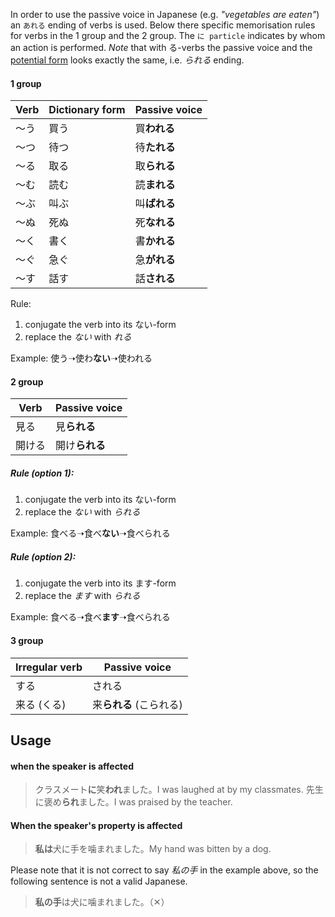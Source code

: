 In order to use the passive voice in Japanese (e.g. *"vegetables are eaten"*) an `あれる` ending of verbs is used. Below there specific memorisation rules for verbs in the 1 group and the 2 group.
The `に particle` indicates by whom an action is performed.
*Note* that with る-verbs the passive voice and the [potential form](97) looks exactly the same, i.e. *られる* ending.

#### 1 group
|Verb|Dictionary form|Passive voice|
|-|-|-|
|～う|買う|買**われる**|
|～つ|待つ|待**たれる**|
|～る|取る|取**られる**|
|～む|読む|読**まれる**|
|～ぶ|叫ぶ|叫**ばれる**|
|～ぬ|死ぬ|死**なれる**|
|～く|書く|書**かれる**|
|～ぐ|急ぐ|急**がれる**|
|～す|話す|話**される**|

Rule:
1) conjugate the verb into its ない-form
2) replace the *ない* with *れる*

Example: 使う➝使わ**ない**➝使われる

#### 2 group
|Verb|Passive voice|
|-|-|
|見る|見**られる**|
|開ける|開け**られる**|

##### Rule (option 1):
1) conjugate the verb into its ない-form
2) replace the *ない* with *られる*

Example: 食べる➝食べ**ない**➝食べられる

##### Rule (option 2):
1) conjugate the verb into its ます-form
2) replace the *ます* with *られる*

Example: 食べる➝食べ**ます**➝食べられる

#### 3 group
|Irregular verb|Passive voice|
|-|-|
|する|される|
|来る (くる)|来**られる** (こられる)|

## Usage
#### when the speaker is affected
>クラスメート**に**笑**われ**ました。I was laughed at by my classmates.
>先生に褒め**られ**ました。I was praised by the teacher.

#### When the speaker's property is affected
>**私は**犬に手を噛まれました。My hand was bitten by a dog.

Please note that it is not correct to say *私の手* in the example above, so the following sentence is not a valid Japanese.
>**私の手**は犬に噛まれました。（✕）